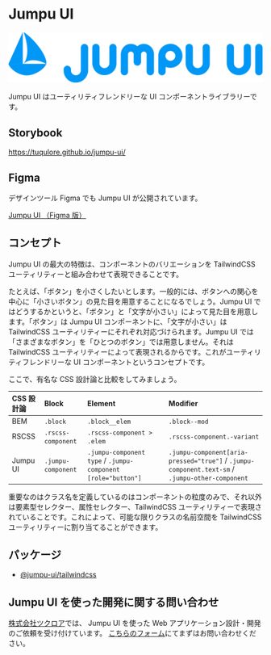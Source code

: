 # Jumpu UI

![Jumpu UI logo](./docs/logo.svg)

Jumpu UI はユーティリティフレンドリーな UI コンポーネントライブラリーです。

## Storybook

https://tuqulore.github.io/jumpu-ui/

## Figma

デザインツール Figma でも Jumpu UI が公開されています。

[Jumpu UI （Figma 版）](https://www.figma.com/community/file/1042706969451783914)

## コンセプト

Jumpu UI の最大の特徴は、コンポーネントのバリエーションを TailwindCSS ユーティリティーと組み合わせて表現できることです。

たとえば、「ボタン」を小さくしたいとします。一般的には、ボタンへの関心を中心に「小さいボタン」の見た目を用意することになるでしょう。Jumpu UI ではどうするかというと、「ボタン」と「文字が小さい」によって見た目を用意します。「ボタン」は Jumpu UI コンポーネントに、「文字が小さい」は TailwindCSS ユーティリティーにそれぞれ対応づけられます。Jumpu UI では「さまざまなボタン」を「ひとつのボタン」では用意しません。それは TailwindCSS ユーティリティーによって表現されるからです。これがユーティリティフレンドリーな UI コンポーネントというコンセプトです。

ここで、有名な CSS 設計論と比較をしてみましょう。

| CSS 設計論 | Block              | Element                                                      | Modifier                                                                                        |
| :--------- | :----------------- | :----------------------------------------------------------- | :---------------------------------------------------------------------------------------------- |
| BEM        | `.block`           | `.block__elem`                                               | `.block--mod`                                                                                   |
| RSCSS      | `.rscss-component` | `.rscss-component > .elem`                                   | `.rscss-component.-variant`                                                                     |
| Jumpu UI   | `.jumpu-component` | `.jumpu-component type` / `.jumpu-component [role="button"]` | `.jumpu-component[aria-pressed="true"]` / `.jumpu-component.text-sm` / `.jumpu-other-component` |

重要なのはクラス名を定義しているのはコンポーネントの粒度のみで、それ以外は要素型セレクター、属性セレクター、TailwindCSS ユーティリティーで表現されていることです。これによって、可能な限りクラスの名前空間を TailwindCSS ユーティリティーに割り当てることができます。

## パッケージ

- [@jumpu-ui/tailwindcss](https://github.com/tuqulore/jumpu-ui/blob/develop/packages/tailwindcss/README.md)

## Jumpu UI を使った開発に関する問い合わせ

[株式会社ツクロア](https://tuqulore.com/)では、 Jumpu UI を使った Web アプリケーション設計・開発のご依頼を受け付けています。 [こちらのフォーム](https://forms.gle/saTUxAavWp2iKtei8)にてまずはお問い合わせください。
